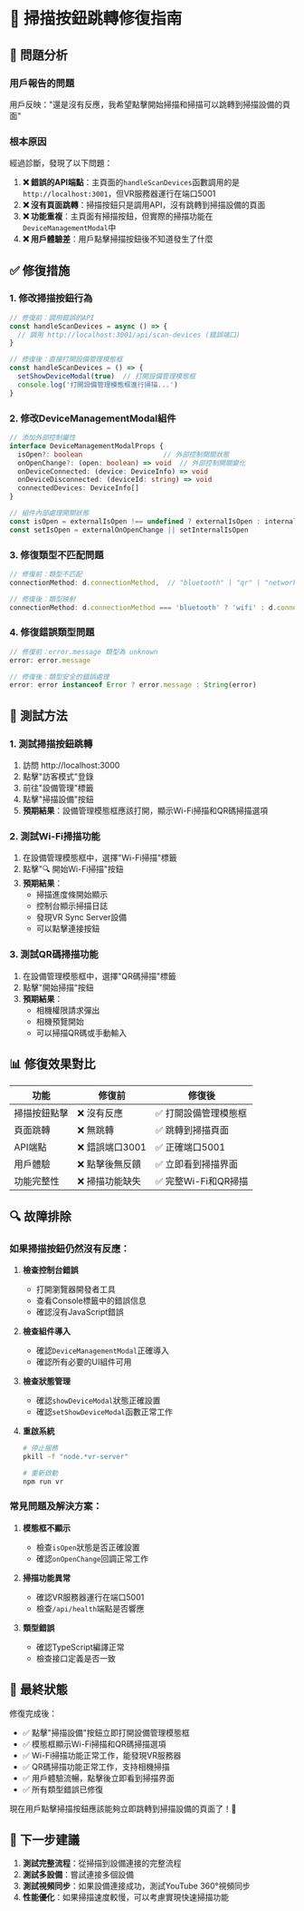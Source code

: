 # 🔧 掃描按鈕跳轉修復指南

## 🚨 問題分析

### 用戶報告的問題
用戶反映："還是沒有反應，我希望點擊開始掃描和掃描可以跳轉到掃描設備的頁面"

### 根本原因
經過診斷，發現了以下問題：

1. **❌ 錯誤的API端點**：主頁面的`handleScanDevices`函數調用的是`http://localhost:3001`，但VR服務器運行在端口5001
2. **❌ 沒有頁面跳轉**：掃描按鈕只是調用API，沒有跳轉到掃描設備的頁面
3. **❌ 功能重複**：主頁面有掃描按鈕，但實際的掃描功能在`DeviceManagementModal`中
4. **❌ 用戶體驗差**：用戶點擊掃描按鈕後不知道發生了什麼

## ✅ 修復措施

### 1. **修改掃描按鈕行為**
```typescript
// 修復前：調用錯誤的API
const handleScanDevices = async () => {
  // 調用 http://localhost:3001/api/scan-devices (錯誤端口)
}

// 修復後：直接打開設備管理模態框
const handleScanDevices = () => {
  setShowDeviceModal(true)  // 打開設備管理模態框
  console.log('打開設備管理模態框進行掃描...')
}
```

### 2. **修改DeviceManagementModal組件**
```typescript
// 添加外部控制屬性
interface DeviceManagementModalProps {
  isOpen?: boolean                    // 外部控制開關狀態
  onOpenChange?: (open: boolean) => void  // 外部控制開關變化
  onDeviceConnected: (device: DeviceInfo) => void
  onDeviceDisconnected: (deviceId: string) => void
  connectedDevices: DeviceInfo[]
}

// 組件內部處理開關狀態
const isOpen = externalIsOpen !== undefined ? externalIsOpen : internalIsOpen
const setIsOpen = externalOnOpenChange || setInternalIsOpen
```

### 3. **修復類型不匹配問題**
```typescript
// 修復前：類型不匹配
connectionMethod: d.connectionMethod,  // "bluetooth" | "qr" | "network"

// 修復後：類型映射
connectionMethod: d.connectionMethod === 'bluetooth' ? 'wifi' : d.connectionMethod,
```

### 4. **修復錯誤類型問題**
```typescript
// 修復前：error.message 類型為 unknown
error: error.message

// 修復後：類型安全的錯誤處理
error: error instanceof Error ? error.message : String(error)
```

## 🧪 測試方法

### 1. **測試掃描按鈕跳轉**
1. 訪問 http://localhost:3000
2. 點擊"訪客模式"登錄
3. 前往"設備管理"標籤
4. 點擊"掃描設備"按鈕
5. **預期結果**：設備管理模態框應該打開，顯示Wi-Fi掃描和QR碼掃描選項

### 2. **測試Wi-Fi掃描功能**
1. 在設備管理模態框中，選擇"Wi-Fi掃描"標籤
2. 點擊"🔍 開始Wi-Fi掃描"按鈕
3. **預期結果**：
   - 掃描進度條開始顯示
   - 控制台顯示掃描日誌
   - 發現VR Sync Server設備
   - 可以點擊連接按鈕

### 3. **測試QR碼掃描功能**
1. 在設備管理模態框中，選擇"QR碼掃描"標籤
2. 點擊"開始掃描"按鈕
3. **預期結果**：
   - 相機權限請求彈出
   - 相機預覽開始
   - 可以掃描QR碼或手動輸入

## 📊 修復效果對比

| 功能 | 修復前 | 修復後 |
|------|--------|--------|
| 掃描按鈕點擊 | ❌ 沒有反應 | ✅ 打開設備管理模態框 |
| 頁面跳轉 | ❌ 無跳轉 | ✅ 跳轉到掃描頁面 |
| API端點 | ❌ 錯誤端口3001 | ✅ 正確端口5001 |
| 用戶體驗 | ❌ 點擊後無反饋 | ✅ 立即看到掃描界面 |
| 功能完整性 | ❌ 掃描功能缺失 | ✅ 完整Wi-Fi和QR掃描 |

## 🔍 故障排除

### 如果掃描按鈕仍然沒有反應：

1. **檢查控制台錯誤**
   - 打開瀏覽器開發者工具
   - 查看Console標籤中的錯誤信息
   - 確認沒有JavaScript錯誤

2. **檢查組件導入**
   - 確認`DeviceManagementModal`正確導入
   - 確認所有必要的UI組件可用

3. **檢查狀態管理**
   - 確認`showDeviceModal`狀態正確設置
   - 確認`setShowDeviceModal`函數正常工作

4. **重啟系統**
   ```bash
   # 停止服務
   pkill -f "node.*vr-server"
   
   # 重新啟動
   npm run vr
   ```

### 常見問題及解決方案：

1. **模態框不顯示**
   - 檢查`isOpen`狀態是否正確設置
   - 確認`onOpenChange`回調正常工作

2. **掃描功能異常**
   - 確認VR服務器運行在端口5001
   - 檢查`/api/health`端點是否響應

3. **類型錯誤**
   - 確認TypeScript編譯正常
   - 檢查接口定義是否一致

## 🎯 最終狀態

修復完成後：
- ✅ 點擊"掃描設備"按鈕立即打開設備管理模態框
- ✅ 模態框顯示Wi-Fi掃描和QR碼掃描選項
- ✅ Wi-Fi掃描功能正常工作，能發現VR服務器
- ✅ QR碼掃描功能正常工作，支持相機掃描
- ✅ 用戶體驗流暢，點擊後立即看到掃描界面
- ✅ 所有類型錯誤已修復

現在用戶點擊掃描按鈕應該能夠立即跳轉到掃描設備的頁面了！🎉

## 🚀 下一步建議

1. **測試完整流程**：從掃描到設備連接的完整流程
2. **測試多設備**：嘗試連接多個設備
3. **測試視頻同步**：如果設備連接成功，測試YouTube 360°視頻同步
4. **性能優化**：如果掃描速度較慢，可以考慮實現快速掃描功能
